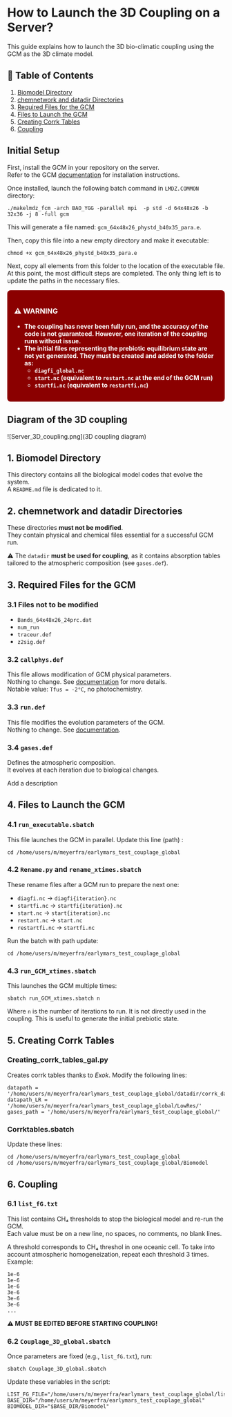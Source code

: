 # How to Launch the 3D Coupling on a Server?

This guide explains how to launch the 3D bio-climatic coupling using the GCM as the 3D climate model.

## 📑 Table of Contents

1. [Biomodel Directory](#1-biomodel-directory)  
2. [chemnetwork and datadir Directories](#2-chemnetwork-and-datadir-directories)  
3. [Required Files for the GCM](#3-required-files-for-the-gcm)  
4. [Files to Launch the GCM](#4-files-to-launch-the-gcm)  
5. [Creating Corrk Tables](#5-creating-corrk-tables)  
6. [Coupling](#6-coupling)  

## Initial Setup

First, install the GCM in your repository on the server.  
Refer to the GCM [documentation](https://lmdz-forge.lmd.jussieu.fr/mediawiki/Planets/index.php/Quick_Install_and_Run) for installation instructions.

Once installed, launch the following batch command in `LMDZ.COMMON` directory:

    ./makelmdz_fcm -arch BAO_YGG -parallel mpi  -p std -d 64x48x26 -b 32x36 -j 8 -full gcm

This will generate a file named: `gcm_64x48x26_phystd_b40x35_para.e`.

Then, copy this file into a new empty directory and make it executable:

    chmod +x gcm_64x48x26_phystd_b40x35_para.e

Next, copy all elements from this folder to the location of the executable file.  
At this point, the most difficult steps are completed. The only thing left is to update the paths in the necessary files.

<div style="background-color:#8B0000; color:white; padding:16px; border-radius:8px; font-weight:bold;">

<h3>⚠️ WARNING</h3>

<ul>
<li>The coupling has <strong>never been fully run</strong>, and the accuracy of the code is <strong>not guaranteed</strong>. However, one iteration of the coupling runs without issue.</li>
<li>The initial files representing the <strong>prebiotic equilibrium state</strong> are not yet generated. They must be created and added to the folder as:
  <ul>
    <li><code>diagfi_global.nc</code></li>
    <li><code>start.nc</code> (equivalent to <code>restart.nc</code> at the end of the GCM run)</li>
    <li><code>startfi.nc</code> (equivalent to <code>restartfi.nc</code>)</li>
  </ul>
</li>
</ul>

</div>


## Diagram of the 3D coupling

![Server_3D_coupling.png](3D coupling diagram)

## 1. Biomodel Directory

This directory contains all the biological model codes that evolve the system.  
A `README.md` file is dedicated to it.

## 2. chemnetwork and datadir Directories

These directories **must not be modified**.  
They contain physical and chemical files essential for a successful GCM run.

⚠️ The `datadir` **must be used for coupling**, as it contains absorption tables tailored to the atmospheric composition (see `gases.def`).

## 3. Required Files for the GCM

### 3.1 Files not to be modified

- `Bands_64x48x26_24prc.dat`
- `num_run`
- `traceur.def`
- `z2sig.def`

### 3.2 `callphys.def`

This file allows modification of GCM physical parameters.  
Nothing to change. See [documentation](https://lmdz-forge.lmd.jussieu.fr/mediawiki/Planets/index.php/The_callphys.def_Input_File) for more details.  
Notable value: `Tfus = -2°C`, no photochemistry.

### 3.3 `run.def`

This file modifies the evolution parameters of the GCM.  
Nothing to change. See [documentation](https://lmdz-forge.lmd.jussieu.fr/mediawiki/Planets/index.php/The_run.def_Input_File).

### 3.4 `gases.def`

Defines the atmospheric composition.  
It evolves at each iteration due to biological changes.

Add a description

## 4. Files to Launch the GCM

### 4.1 `run_executable.sbatch`

This file launches the GCM in parallel. Update this line (path) :

    cd /home/users/m/meyerfra/earlymars_test_couplage_global

### 4.2 `Rename.py` and `rename_xtimes.sbatch`

These rename files after a GCM run to prepare the next one:

- `diagfi.nc` → `diagfi{iteration}.nc`
- `startfi.nc` → `startfi{iteration}.nc`
- `start.nc` → `start{iteration}.nc`
- `restart.nc` → `start.nc`
- `restartfi.nc` → `startfi.nc`

Run the batch with path update:

    cd /home/users/m/meyerfra/earlymars_test_couplage_global

### 4.3 `run_GCM_xtimes.sbatch`

This launches the GCM multiple times:

    sbatch run_GCM_xtimes.sbatch n

Where `n` is the number of iterations to run. 
It is not directly used in the coupling.
This is useful to generate the initial prebiotic state.

## 5. Creating Corrk Tables

### Creating_corrk_tables_gal.py

Creates corrk tables thanks to *Exok*.
Modify the following lines:

    datapath = '/home/users/m/meyerfra/earlymars_test_couplage_global/datadir/corrk_data/'
    datapath_LR = '/home/users/m/meyerfra/earlymars_test_couplage_global/LowRes/'
    gases_path = '/home/users/m/meyerfra/earlymars_test_couplage_global/'

### Corrktables.sbatch

Update these lines:

    cd /home/users/m/meyerfra/earlymars_test_couplage_global
    cd /home/users/m/meyerfra/earlymars_test_couplage_global/Biomodel

## 6. Coupling

### 6.1 `list_fG.txt`

This list contains CH₄ thresholds to stop the biological model and re-run the GCM.  
Each value must be on a new line, no spaces, no comments, no blank lines.

A threshold corresponds to CH₄ threshol in one oceanic cell. To take into account atmospheric homogeneization, repeat each threshold 3 times. Example:

    1e-6
    1e-6
    1e-6
    3e-6
    3e-6
    3e-6
    ...

**⚠️ MUST BE EDITED BEFORE STARTING COUPLING!**

### 6.2 `Couplage_3D_global.sbatch`

Once parameters are fixed (e.g., `list_fG.txt`), run:

    sbatch Couplage_3D_global.sbatch

Update these variables in the script:

    LIST_FG_FILE="/home/users/m/meyerfra/earlymars_test_couplage_global/list_fG.txt"
    BASE_DIR="/home/users/m/meyerfra/earlymars_test_couplage_global"
    BIOMODEL_DIR="$BASE_DIR/Biomodel"
